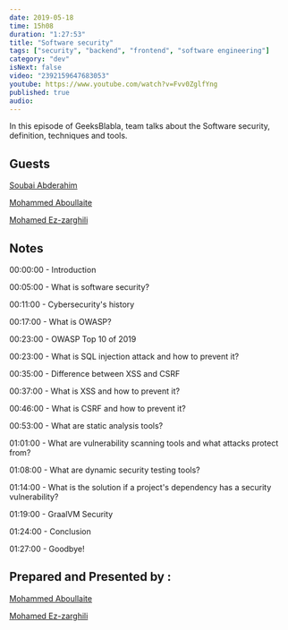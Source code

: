 ```yaml
---
date: 2019-05-18
time: 15h08
duration: "1:27:53"
title: "Software security"
tags: ["security", "backend", "frontend", "software engineering"]
category: "dev"
isNext: false
video: "2392159647683053"
youtube: https://www.youtube.com/watch?v=Fvv0ZglfYng
published: true
audio:
---
```


In this episode of GeeksBlabla, team talks about the Software security, definition, techniques and tools.

## Guests

[Soubai Abderahim](https://soubai.me)

[Mohammed Aboullaite](https://www.facebook.com/aboullaite)

[Mohamed Ez-zarghili](https://www.facebook.com/mohamed.ezzarghili)

## Notes

00:00:00 - Introduction

00:05:00 - What is software security?

00:11:00 - Cybersecurity's history

00:17:00 - What is OWASP?

00:23:00 - OWASP Top 10 of 2019

00:23:00 - What is SQL injection attack and how to prevent it?

00:35:00 - Difference between XSS and CSRF

00:37:00 - What is XSS and how to prevent it?

00:46:00 - What is CSRF and how to prevent it?

00:53:00 - What are static analysis tools?

01:01:00 - What are vulnerability scanning tools and what attacks protect from?

01:08:00 - What are dynamic security testing tools?

01:14:00 - What is the solution if a project's dependency has a security vulnerability?

01:19:00 - GraalVM Security

01:24:00 - Conclusion

01:27:00 - Goodbye!

## Prepared and Presented by :

[Mohammed Aboullaite](https://www.facebook.com/aboullaite)

[Mohamed Ez-zarghili](https://www.facebook.com/mohamed.ezzarghili)
